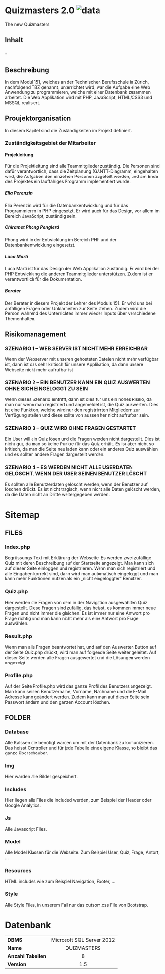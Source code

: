 # Quizmasters 2.0 ![data](https://img.shields.io/badge/Status-development-orange.svg)
The new Quizmasters

## Inhalt

### - [](#)

## Beschreibung
In dem Modul 151, welches an der Technischen Berufsschule in Zürich, nachfolgend TBZ genannt, unterrichtet wird, war die Aufgabe eine Web Anwendung zu programmieren, welche mit einer Datenbank zusammen arbeitet. Die Web Applikation wird mit PHP, JavaScript, HTML/CSS3 und MSSQL realisiert.

## Proujektorganisation
In diesem Kapitel sind die Zuständigkeiten im Projekt definiert. 

### Zuständigkeitsgebiet der Mitarbeiter

#### Projekleitung
Für die Projektleitung sind alle Teammitglieder zuständig. Die Personen sind dafür verantwortlich, dass die Zeitplanung (GANTT-Diagramm) eingehalten wird, die Aufgaben den einzelnen Personen zugeteilt werden, und am Ende des Projektes ein lauffähiges Programm implementiert wurde.

##### Elia Perenzin
Elia Perenzin wird für die Datenbankentwicklung und für das Programmieren in PHP eingesetzt. Er wird auch für das Design, vor allem im Bereich JavaScript, zuständig sein.

##### Chiramet Phong Penglerd
Phong wird in der Entwicklung im Bereich PHP und der Datenbankentwicklung eingesetzt.

##### Luca Marti
Luca Marti ist für das Design der Web Applikation zuständig. Er wird bei der PHP Entwicklung die anderen Teammitglieder unterstützen. Zudem ist er verantwortlich für die Dokumentation.

##### Berater
Der Berater in diesem Projekt der Lehrer des Moduls 151. Er wird uns bei anfälligen Fragen oder Unklarheiten zur Seite stehen. Zudem wird die Person während des Unterrichtes immer wieder Inputs über verschiedene Themenhalten.

## Risikomanagement

### SZENARIO 1 – WEB SERVER IST NICHT MEHR ERREICHBAR
Wenn der Webserver mit unseren gehosteten Dateien nicht mehr verfügbar ist, dann ist das sehr kritisch
für unsere Applikation, da dann unsere Webseite nicht mehr aufrufbar ist

### SZENARIO 2 – EIN BENUTZER KANN EIN QUIZ AUSWERTEN OHNE SICH EINGELOGGT ZU SEIN
Wenn dieses Szenario eintrifft, dann ist dies für uns ein hohes Risiko, da man nur wenn man registriert
und angemeldet ist, die Quiz auswerten. Dies ist eine Funktion, welche wird nur den registrierten
Mitgliedern zur Verfügung stellen und diese sollte von aussen her nicht aufrufbar sein. 

### SZENARIO 3 – QUIZ WIRD OHNE FRAGEN GESTARTET
Ein User will ein Quiz lösen und die Fragen werden nicht dargestellt. Dies ist nicht gut, da man so keine
Punkte für das Quiz erhält. Es ist aber nicht so kritisch, da man die Seite neu laden kann oder ein anderes
Quiz auswählen und es sollten andere Fragen dargestellt werden.

### SZENARIO 4 – ES WERDEN NICHT ALLE USERDATEN GELÖSCHT, WENN DER USER SEINEN BENUTZER LÖSCHT
Es sollten alle Benutzerdaten gelöscht werden, wenn der Benutzer auf löschen drückt. Es ist nicht tragisch,
wenn nicht alle Daten gelöscht werden, da die Daten nicht an Dritte weitergegeben werden. 

# Sitemap
## FILES
### Index.php
Begrüssungs-Text mit Erklärung der Webseite. Es werden zwei zufällige Quiz mit deren Beschreibung auf
der Startseite angezeigt. Man kann sich auf dieser Seite einloggen und registrieren. Wenn man sich
registriert und alle Eingaben korrekt sind, dann wird man automatisch eingeloggt und man kann mehr
Funktionen nutzen als ein „nicht eingeloggter“ Benutzer.
### Quiz.php
Hier werden die Fragen von dem in der Navigation ausgewählten Quiz dargestellt. Diese Fragen sind
zufällig, das heisst, es kommen immer neue Fragen und nicht immer die gleichen. Es ist immer nur eine
Antwort pro Frage richtig und man kann nicht mehr als eine Antwort pro Frage auswählen.
### Result.php
Wenn man alle Fragen beantwortet hat, und auf den Auswerten Button auf der Seite Quiz.php drückt,
wird man auf folgende Seite weiter geleitet. Auf dieser Seite werden alle Fragen ausgewertet und die
Lösungen werden angezeigt.
### Profile.php
Auf der Seite Profile.php wird das ganze Profil des Benutzers angezeigt. Man kann seinen Benutzername,
Vorname, Nachname und die E-Mail Adresse kann geändert werden. Zudem kann man auf dieser Seite
sein Passwort ändern und den ganzen Account löschen.
## FOLDER
### Database
Alle Kalssen die benötigt warden um mit der Datenbank zu komunizieren. Das heisst Controller und für
jede Tabelle eine eigene Klasse, so bleibt das ganze überschaubar.
### Img
Hier warden alle Bilder gespeichert.
### Includes
Hier liegen alle Files die included werden, zum Beispiel der Header oder Google Analytics.
### Js
Alle Javascript Files.
### Model
Alle Model Klassen für die Webseite. Zum Beispiel User, Quiz, Frage, Antort, ...
### Resources
HTML includes wie zum Beispiel Navigation, Footer, …
### Style
Alle Style Files, in unserem Fall nur das cutsom.css File von Bootstrap. 

# Datenbank
|                                       | |
| ------------------------------------- | :-----: |
| **DBMS** | Microsoft SQL Server 2012 |
| **Name** | QUIZMASTERS |
| **Anzahl Tabellen** | 8 |
| **Version** | 1.5 |
